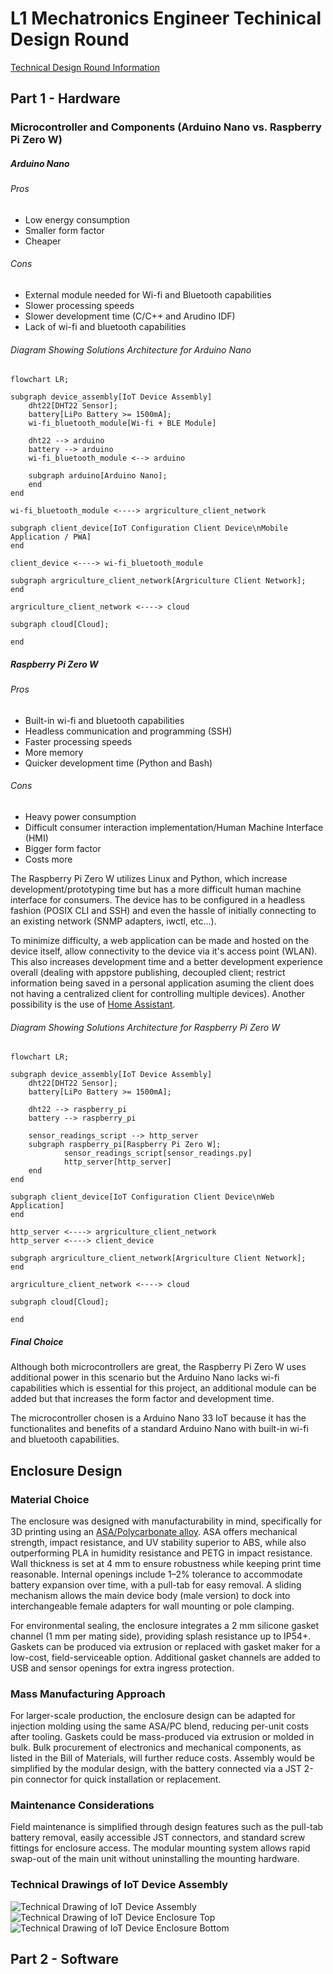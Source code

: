 # L1 Mechatronics Engineer Techinical Design Round

[Technical Design Round Information](./L1-Mechatronics-Engineer-Technical-Design-Round.pdf)

## Part 1 - Hardware

### Microcontroller and Components (Arduino Nano vs. Raspberry Pi Zero W)

##### Arduino Nano

###### Pros

- Low energy consumption
- Smaller form factor
- Cheaper

###### Cons

- External module needed for Wi-fi and Bluetooth capabilities
- Slower processing speeds
- Slower development time (C/C++ and Arudino IDF)
- Lack of wi-fi and bluetooth capabilities

###### Diagram Showing Solutions Architecture for Arduino Nano

```mermaid
flowchart LR;

subgraph device_assembly[IoT Device Assembly]
    dht22[DHT22 Sensor];
    battery[LiPo Battery >= 1500mA];
    wi-fi_bluetooth_module[Wi-fi + BLE Module]

    dht22 --> arduino
    battery --> arduino
    wi-fi_bluetooth_module <--> arduino

    subgraph arduino[Arduino Nano];
    end
end

wi-fi_bluetooth_module <----> argriculture_client_network

subgraph client_device[IoT Configuration Client Device\nMobile Application / PWA]
end

client_device <----> wi-fi_bluetooth_module

subgraph argriculture_client_network[Argriculture Client Network];
end

argriculture_client_network <----> cloud

subgraph cloud[Cloud];

end
```

##### Raspberry Pi Zero W

###### Pros

- Built-in wi-fi and bluetooth capabilities
- Headless communication and programming (SSH)
- Faster processing speeds
- More memory
- Quicker development time (Python and Bash)

###### Cons

- Heavy power consumption
- Difficult consumer interaction implementation/Human Machine Interface (HMI)
- Bigger form factor
- Costs more

The Raspberry Pi Zero W utilizes Linux and Python,
which increase development/prototyping time but
has a more difficult human machine interface for consumers.
The device has to be configured in a headless fashion (POSIX CLI and SSH)
and even the hassle of initially connecting to an existing network (SNMP adapters, iwctl,
etc...).

To minimize difficulty, a web application can be made and hosted on the device itself,
allow connectivity to the device via it's access point (WLAN).
This also increases development time and a better development experience overall
(dealing with appstore publishing, decoupled client;
restrict information being saved in a personal application asuming the client
does not having a centralized client for controlling multiple devices).
Another possibility is the use of [Home Assistant](https://www.home-assistant.io/).

###### Diagram Showing Solutions Architecture for Raspberry Pi Zero W

```mermaid
flowchart LR;

subgraph device_assembly[IoT Device Assembly]
    dht22[DHT22 Sensor];
    battery[LiPo Battery >= 1500mA];

    dht22 --> raspberry_pi
    battery --> raspberry_pi

    sensor_readings_script --> http_server
    subgraph raspberry_pi[Raspberry Pi Zero W];
            sensor_readings_script[sensor_readings.py]
            http_server[http_server]
    end
end

subgraph client_device[IoT Configuration Client Device\nWeb Application]
end

http_server <----> argriculture_client_network
http_server <----> client_device

subgraph argriculture_client_network[Argriculture Client Network];
end

argriculture_client_network <----> cloud

subgraph cloud[Cloud];

end
```

##### Final Choice

Although both microcontrollers are great,
the Raspberry Pi Zero W uses additional power in this scenario
but the Arduino Nano lacks wi-fi capabilities which is essential for this project,
an additional module can be added but that increases the form factor and development time.

The microcontroller chosen is a Arduino Nano 33 IoT because it has the functionalites
and benefits of a standard Arduino Nano with built-in wi-fi and bluetooth capabilities.

## Enclosure Design

### Material Choice

The enclosure was designed with manufacturability in mind, specifically for 3D printing
using an [ASA/Polycarbonate alloy](https://www.matweb.com/search/DataSheet.aspx?MatGUID=99370cc98ea74464a72481d4289db059&ckck=1). ASA offers mechanical strength, impact resistance,
and UV stability superior to ABS, while also outperforming PLA in humidity resistance and PETG in impact resistance.
Wall thickness is set at 4 mm to ensure robustness while keeping print time reasonable.
Internal openings include 1–2% tolerance to accommodate battery expansion over time, with a pull-tab for easy removal.
A sliding mechanism allows the main device body (male version) to dock into interchangeable female adapters for wall mounting or pole clamping.

For environmental sealing, the enclosure integrates a 2 mm silicone gasket channel (1 mm per mating side), providing splash resistance up to IP54+.
Gaskets can be produced via extrusion or replaced with gasket maker for a low-cost, field-serviceable option.
Additional gasket channels are added to USB and sensor openings for extra ingress protection.

### Mass Manufacturing Approach

For larger-scale production, the enclosure design can be adapted for injection molding using the same ASA/PC blend,
reducing per-unit costs after tooling. Gaskets could be mass-produced via extrusion or molded in bulk.
Bulk procurement of electronics and mechanical components, as listed in the Bill of Materials, will further reduce costs.
Assembly would be simplified by the modular design, with the battery connected via a JST 2-pin connector for quick installation or replacement.

### Maintenance Considerations

Field maintenance is simplified through design features such as the pull-tab battery removal,
easily accessible JST connectors, and standard screw fittings for enclosure access.
The modular mounting system allows rapid swap-out of the main unit without uninstalling the mounting hardware.

### Technical Drawings of IoT Device Assembly

![Technical Drawing of IoT Device Assembly](./cad/export/Assembly_IoTDevice_Blueprints_Page_01.png)
![Technical Drawing of IoT Device Enclosure Top](./cad/export/Assembly_IoTDevice_Blueprints_Page_02.png)
![Technical Drawing of IoT Device Enclosure Bottom](./cad/export/Assembly_IoTDevice_Blueprints_Page_03.png)

## Part 2 - Software